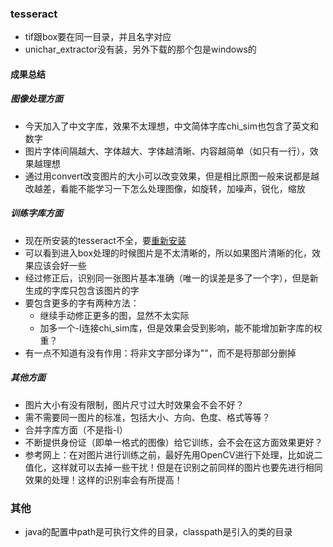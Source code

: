 ### tesseract
* tif跟box要在同一目录，并且名字对应
* unichar_extractor没有装，另外下载的那个包是windows的

#### 成果总结
##### 图像处理方面
* 今天加入了中文字库，效果不太理想，中文简体字库chi_sim也包含了英文和数字
* 图片字体间隔越大、字体越大、字体越清晰、内容越简单（如只有一行），效果越理想
* 通过用convert改变图片的大小可以改变效果，但是相比原图一般来说都是越改越差，看能不能学习一下怎么处理图像，如旋转，加噪声，锐化，缩放
##### 训练字库方面
* 现在所安装的tesseract不全，要[重新安装](https://stackoverflow.com/questions/36304824/unicharset-extractor-command-not-found)
* 可以看到进入box处理的时候图片是不太清晰的，所以如果图片清晰的化，效果应该会好一些
* 经过修正后，识别同一张图片基本准确（唯一的误差是多了一个字），但是新生成的字库只包含该图片的字
* 要包含更多的字有两种方法：
  * 继续手动修正更多的图，显然不太实际
  * 加多一个-l连接chi_sim库，但是效果会受到影响，能不能增加新字库的权重？
* 有一点不知道有没有作用：将非文字部分译为""，而不是将那部分删掉
##### 其他方面
* 图片大小有没有限制，图片尺寸过大时效果会不会不好？
* 需不需要同一图片的标准，包括大小、方向、色度、格式等等？
* 合并字库方面（不是指-l）
* 不断提供身份证（即单一格式的图像）给它训练，会不会在这方面效果更好？
* 参考网上：在对图片进行训练之前，最好先用OpenCV进行下处理，比如说二值化，这样就可以去掉一些干扰！但是在识别之前同样的图片也要先进行相同效果的处理！这样的识别率会有所提高！







### 其他
* java的配置中path是可执行文件的目录，classpath是引入的类的目录
